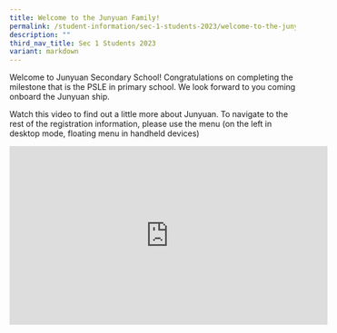 ```yaml
---
title: Welcome to the Junyuan Family!
permalink: /student-information/sec-1-students-2023/welcome-to-the-junyuan-family/
description: ""
third_nav_title: Sec 1 Students 2023
variant: markdown
---
```

<p>Welcome to Junyuan Secondary School! Congratulations on completing the milestone that is the PSLE in primary school. We look forward to you coming onboard the Junyuan ship.</p>
<p>Watch this video to find out a little more about Junyuan. To navigate to the rest of the registration information, please use the menu (on the left in desktop mode, floating menu in handheld devices)</p>
<center><iframe allowfullscreen="" allow="accelerometer; autoplay; clipboard-write; encrypted-media; gyroscope; picture-in-picture; web-share" frameborder="0" title="YouTube video player" src="https://www.youtube.com/embed/0dv6Z4ZPB-o?si=8WvGNYj_KbLrNPpk" height="315" width="560"></iframe></center>
